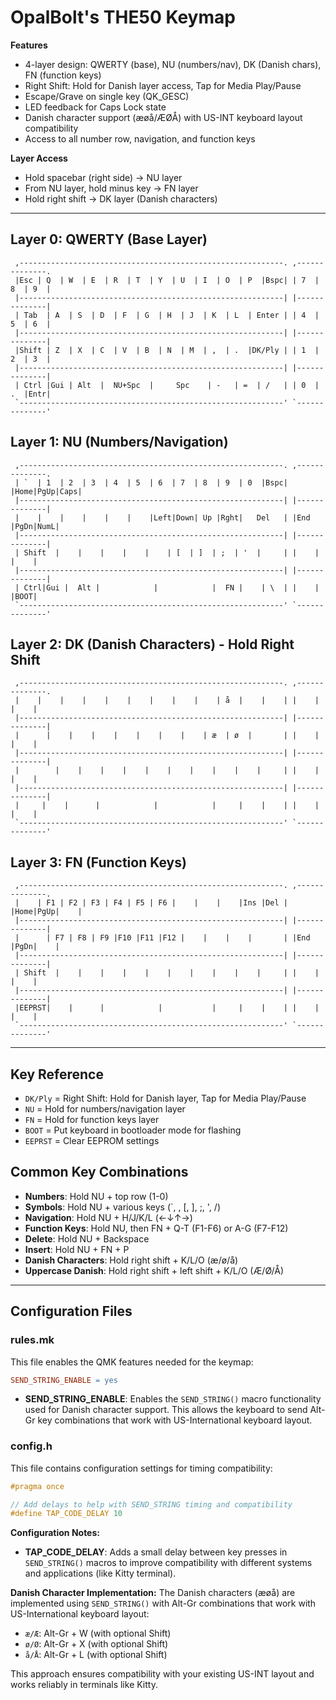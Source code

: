 # OpalBolt's THE50 Keymap

**Features**
* 4-layer design: QWERTY (base), NU (numbers/nav), DK (Danish chars), FN (function keys)
* Right Shift: Hold for Danish layer access, Tap for Media Play/Pause
* Escape/Grave on single key (QK_GESC)
* LED feedback for Caps Lock state
* Danish character support (æøå/ÆØÅ) with US-INT keyboard layout compatibility
* Access to all number row, navigation, and function keys

**Layer Access**
* Hold spacebar (right side) → NU layer
* From NU layer, hold minus key → FN layer  
* Hold right shift → DK layer (Danish characters)

---

## Layer 0: QWERTY (Base Layer)
```
 ,-----------------------------------------------------------. ,--------------.
 |Esc | Q  | W  | E  | R  | T  | Y  | U  | I  | O  | P  |Bspc| | 7  | 8  | 9  |
 |-----------------------------------------------------------| |--------------|
 | Tab  | A  | S  | D  | F  | G  | H  | J  | K  | L  | Enter | | 4  | 5  | 6  |
 |-----------------------------------------------------------| |--------------|
 |Shift | Z  | X  | C  | V  | B  | N  | M  | ,  | .  |DK/Ply | | 1  | 2  | 3  |
 |-----------------------------------------------------------| |--------------|
 | Ctrl |Gui | Alt  |  NU+Spc  |     Spc    | -   | =  | /   | | 0  | .  |Entr|
 `-----------------------------------------------------------' `--------------'
```

## Layer 1: NU (Numbers/Navigation)
```
 ,-----------------------------------------------------------. ,--------------.
 | `  | 1  | 2  | 3  | 4  | 5  | 6  | 7  | 8  | 9  | 0  |Bspc| |Home|PgUp|Caps|
 |-----------------------------------------------------------| |--------------|
 |    |    |    |    |    |    |Left|Down| Up |Rght|   Del   | |End |PgDn|NumL|
 |-----------------------------------------------------------| |--------------|
 | Shift  |    |    |    |    |    | [  | ]  | ;  | '  |     | |    |    |    |
 |-----------------------------------------------------------| |--------------|
 | Ctrl|Gui |  Alt |            |            |  FN |    | \  | |    |    |BOOT|
 `-----------------------------------------------------------' `--------------'
```

## Layer 2: DK (Danish Characters) - Hold Right Shift
```
 ,-----------------------------------------------------------. ,--------------.
 |    |    |    |    |    |    |    |    |    | å  |    |    | |    |    |    |
 |-----------------------------------------------------------| |--------------|
 |      |    |    |    |    |    |    |    | æ  | ø  |       | |    |    |    |
 |-----------------------------------------------------------| |--------------|
 |        |    |    |    |    |    |    |    |    |    |     | |    |    |    |
 |-----------------------------------------------------------| |--------------|
 |     |    |      |            |            |     |    |    | |    |    |    |
 `-----------------------------------------------------------' `--------------'
```

## Layer 3: FN (Function Keys)
```
 ,-----------------------------------------------------------. ,--------------.
 |    | F1 | F2 | F3 | F4 | F5 | F6 |    |    |    |Ins |Del | |Home|PgUp|    |
 |-----------------------------------------------------------| |--------------|
 |      | F7 | F8 | F9 |F10 |F11 |F12 |    |    |    |       | |End |PgDn|    |
 |-----------------------------------------------------------| |--------------|
 | Shift  |    |    |    |    |    |    |    |    |    |     | |    |    |    |
 |-----------------------------------------------------------| |--------------|
 |EEPRST|    |      |            |           |     |    |    | |    |    |    |
 `-----------------------------------------------------------' `--------------'
```

---

## Key Reference
* `DK/Ply` = Right Shift: Hold for Danish layer, Tap for Media Play/Pause  
* `NU` = Hold for numbers/navigation layer
* `FN` = Hold for function keys layer
* `BOOT` = Put keyboard in bootloader mode for flashing
* `EEPRST` = Clear EEPROM settings

## Common Key Combinations
* **Numbers**: Hold NU + top row (1-0)
* **Symbols**: Hold NU + various keys (`, \, [, ], ;, ', /)
* **Navigation**: Hold NU + H/J/K/L (←↓↑→)
* **Function Keys**: Hold NU, then FN + Q-T (F1-F6) or A-G (F7-F12)
* **Delete**: Hold NU + Backspace
* **Insert**: Hold NU + FN + P
* **Danish Characters**: Hold right shift + K/L/O (æ/ø/å)
* **Uppercase Danish**: Hold right shift + left shift + K/L/O (Æ/Ø/Å)

---

## Configuration Files

### rules.mk
This file enables the QMK features needed for the keymap:

```makefile
SEND_STRING_ENABLE = yes
```

- **SEND_STRING_ENABLE**: Enables the `SEND_STRING()` macro functionality used for Danish character support. This allows the keyboard to send Alt-Gr key combinations that work with US-International keyboard layout.

### config.h  
This file contains configuration settings for timing compatibility:

```c
#pragma once

// Add delays to help with SEND_STRING timing and compatibility
#define TAP_CODE_DELAY 10
```

**Configuration Notes:**
- **TAP_CODE_DELAY**: Adds a small delay between key presses in `SEND_STRING()` macros to improve compatibility with different systems and applications (like Kitty terminal).

**Danish Character Implementation:**
The Danish characters (æøå) are implemented using `SEND_STRING()` with Alt-Gr combinations that work with US-International keyboard layout:
- `æ/Æ`: Alt-Gr + W (with optional Shift)
- `ø/Ø`: Alt-Gr + X (with optional Shift)  
- `å/Å`: Alt-Gr + L (with optional Shift)

This approach ensures compatibility with your existing US-INT layout and works reliably in terminals like Kitty.
